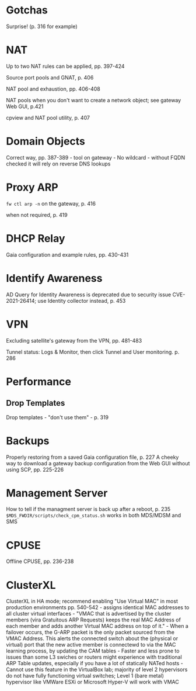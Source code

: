 # Gotchas
Surprise! (p. 316 for example)

# NAT
Up to two NAT rules can be applied, pp. 397-424

Source port pools and GNAT, p. 406

NAT pool and exhaustion, pp. 406-408

NAT pools when you don't want to create a network object; see gateway Web GUI, p.421

cpview and NAT pool utility, p. 407
# Domain Objects
Correct way, pp. 387-389
    - tool on gateway
    - No wildcard
    - without FQDN checked it will rely on reverse DNS lookups
# Proxy ARP
`fw ctl arp -n` on the gateway, p. 416

when not required, p. 419
# DHCP Relay
Gaia configuration and example rules, pp. 430-431
# Identify Awareness
AD Query for Identity Awareness is deprecated due to security issue CVE-2021-26414; use Identity collector instead, p. 453
# VPN
Excluding satellite's gateway from the VPN, pp. 481-483

Tunnel status: Logs & Monitor, then click Tunnel and User monitoring. p. 286
# Performance
## Drop Templates
Drop templates - "don't use them" - p. 319
# Backups
Properly restoring from a saved Gaia configuration file, p. 227
A cheeky way to download a gateway backup configuration from the Web GUI without using SCP, pp. 225-226
# Management Server
How to tell if the managment server is back up after a reboot, p. 235
`$MDS_FWDIR/scripts/check_cpm_status.sh` works in both MDS/MDSM and SMS
# CPUSE
Offline CPUSE, pp. 236-238
# ClusterXL
ClusterXL in HA mode; recommend enabling "Use Virtual MAC" in most production environments pp. 540-542
    - assigns identical MAC addresses to all cluster virtual interfaces
    - "VMAC that is advertised by the cluster members (vira Gratuitous ARP Requests) keeps the real MAC Address of each member and adds another Virtual MAC address on top of it."
    - When a failover occurs, the G-ARP packet is the only packet sourced from the VMAC Address. This alerts the connected switch about the (physical or virtual) port that the new active member is connectewd to via the MAC learning process, by updating the CAM tables
    - Faster and less prone to issues than some L3 swiches or routers might experience with traditional ARP Table updates, especially if you have a lot of statically NATed hosts
    - Cannot use this feature in the VirtualBox lab; majority of level 2 hypervisors do not have fully functioning virtual switches; Level 1 (bare metal) hypervisor like VMWare ESXi or Microsoft Hyper-V will work with VMAC
